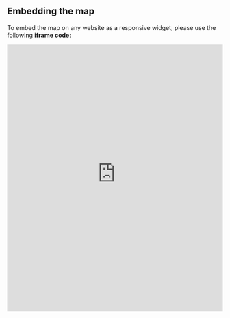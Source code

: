 ## Embedding the map

To embed the map on any website as a responsive widget, please use the following **iframe code**:

<iframe title="Euranet Map" aria-label="Map" id="euranet-map-reading-perfomance" src="https://map-reading-performance.vercel.app" scrolling="no" frameborder="0"style="width: 0; min-width: 100% !important; border: none;" height="624"></iframe><script type="text/javascript">window.addEventListener("message",e=>{if("https://map-reading-performance.vercel.app"!==e.origin)return;let t=e.data;if(t.height){document.getElementById("euranet-map-reading-perfomance").height=t.height+"px"}},!1)</script>